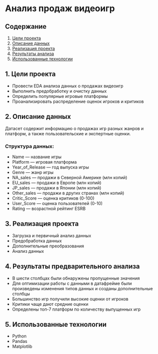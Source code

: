 # Анализ продаж видеоигр

## Содержание
1. [Цели проекта](#цели-проекта)  
2. [Описание данных](#описание-данных)  
3. [Реализация проекта](#реализация-проекта)  
4. [Результаты анализа](#результаты-анализа)  
5. [Использованные технологии](#использованные-технологии)  

<a id="цели-проекта"></a>
## 1. Цели проекта
- Провести EDA анализа данных о продажах видеоигр
- Выполнить предобработку и очистку данных
- Определить популярные игровые платформы
- Проанализировать распределение оценок игроков и критиков

<a id="описание-данных"></a>
## 2. Описание данных
Датасет содержит информацию о продажах игр разных жанров и платформ, а также пользовательские и экспертные оценки.

### Структура данных:
- Name — название игры
- Platform — игровая платформа
- Year_of_Release — год выпуска игры
- Genre — жанр игры
- NA_sales — продажи в Северной Америке (млн копий)
- EU_sales — продажи в Европе (млн копий)
- JP_sales — продажи в Японии (млн копий)
- Other_sales — продажи в других странах (млн копий)
- Critic_Score — оценка критиков (0-100)
- User_Score — оценка пользователей (0-10)
- Rating — возрастной рейтинг ESRB

<a id="реализация-проекта"></a>
## 3. Реализация проекта
- Загрузка и первичный анализ данных
- Предобработка данных
- Дополнительные преобразования
- Анализ данных

<a id="результаты-анализа"></a>
## 4. Результаты предварительного анализа
- В шести столбцах были обнаружены пропущенные значения
- Для оптимизации работы с данными в датафрейме были произведены
  изменения типов данных и созданы дополнительные столбцы
- Большинство игр получили высокие оценки от игроков
- Критики чаще дают средние оценки
- Определены топ-7 платформ по количеству выпущенных игр

<a id="использованные-технологии"></a>
## 5. Использованные технологии
- Python
- Pandas
- Matplotlib

